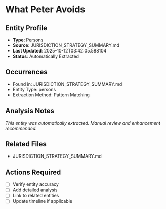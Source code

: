 # What Peter Avoids

## Entity Profile
- **Type**: Persons
- **Source**: JURISDICTION_STRATEGY_SUMMARY.md
- **Last Updated**: 2025-10-12T03:42:05.588104
- **Status**: Automatically Extracted

## Occurrences
- Found in: JURISDICTION_STRATEGY_SUMMARY.md
- Entity Type: persons
- Extraction Method: Pattern Matching

## Analysis Notes
*This entity was automatically extracted. Manual review and enhancement recommended.*

## Related Files
- JURISDICTION_STRATEGY_SUMMARY.md

## Actions Required
- [ ] Verify entity accuracy
- [ ] Add detailed analysis
- [ ] Link to related entities
- [ ] Update timeline if applicable
